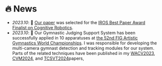 # 🔥 News
- *2023.10*: 🎉 [Our paper](https://www.researchgate.net/publication/372548891_Is_Weakly-supervised_Action_Segmentation_Ready_For_Human-Robot_Interaction_No_Let's_Improve_It_With_Action-union_Learning) was selected for the [IROS Best Paper Award Finalist on Cognitive Robotics](https://ieee-iros.org/iros-2023-award-winners/).
- *2023.10*: 🎉 Our Gymnastic Judging Support System has been successfully applied in 10 apparatuses at [the 52nd FIG Artistic Gymnastics World Championships](https://www.youtube.com/watch?v=CinAYBZYANg). I was responsible for developing the multi-camera gymnast detection and tracking modules for our system. Parts of the related techniques have been published in my [WACV2023](https://arxiv.org/pdf/2211.14317.pdf), [CVM2024](https://link.springer.com/article/10.1007/s41095-023-0334-8), and [‎TCSVT2024](https://www.researchgate.net/publication/383333983_Enhancing_Multi-Camera_Gymnast_Tracking_Through_Domain_Knowledge_Integration)papers, 

